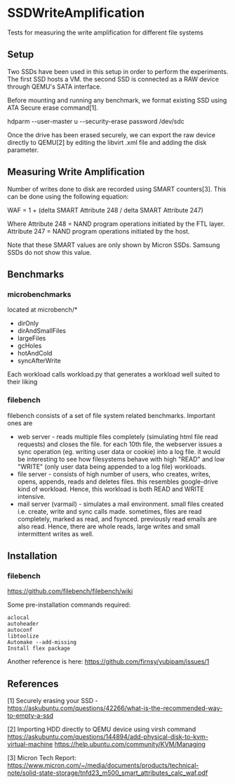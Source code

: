# SSDWriteAmplification

Tests for measuring the write amplification for different file systems

## Setup

Two SSDs have been used in this setup in order to perform the experiments.
The first SSD hosts a VM. the second SSD is connected as a RAW device through
QEMU's SATA interface.

Before mounting and running any benchmark, we format existing SSD using ATA
Secure erase command[1].

hdparm --user-master u --security-erase password /dev/sdc

Once the drive has been erased securely, we can export the raw device directly
to QEMU[2] by editing the libvirt .xml file and adding the disk parameter.

## Measuring Write Amplification

Number of writes done to disk are recorded using SMART counters[3]. 
This can be done using the following equation:

WAF =  1 + (delta SMART Attribute 248 / delta SMART Attribute 247)

Where 
Attribute 248 = NAND program operations initiated by the FTL layer.
Attribute 247 = NAND program operations initiated by the host.

Note that these SMART values are only shown by Micron SSDs. Samsung SSDs do
not show this value.

## Benchmarks

### microbenchmarks

located at microbench/\*

* dirOnly
* dirAndSmallFiles
* largeFiles
* gcHoles
* hotAndCold
* syncAfterWrite

Each workload calls workload.py that generates a workload well suited to their liking

### filebench

filebench consists of a set of file system related benchmarks. Important ones
are 

* web server - reads multiple files completely (simulating html file read requests) and closes the file. for each 10th file, the webserver issues a sync operation (eg. writing user data or cookie) into a log file. it would be interesting to see how filesystems behave with high "READ" and low "WRITE" (only user data being appended to a log file) workloads.
* file server - consists of high number of users, who creates, writes, opens, appends, reads and deletes files. this resembles google-drive kind of workload. Hence, this workload is both READ and WRITE intensive.
* mail server (varmail) - simulates a mail environment. small files created i.e. create, write and sync calls made. sometimes, files are read completely, marked as read, and fsynced. previously read emails are also read. Hence, there are whole reads, large writes and small intermittent writes as well.

## Installation

### filebench

https://github.com/filebench/filebench/wiki

Some pre-installation commands required:
```
aclocal
autoheader
autoconf
libtoolize
Automake --add-missing
Install flex package
```
Another reference is here: https://github.com/firnsy/yubipam/issues/1

## References

[1] Securely erasing your SSD - 
https://askubuntu.com/questions/42266/what-is-the-recommended-way-to-empty-a-ssd

[2] Importing HDD directly to QEMU device using virsh command
https://askubuntu.com/questions/144894/add-physical-disk-to-kvm-virtual-machine
https://help.ubuntu.com/community/KVM/Managing

[3] Micron Tech Report: 
https://www.micron.com/~/media/documents/products/technical-note/solid-state-storage/tnfd23_m500_smart_attributes_calc_waf.pdf
